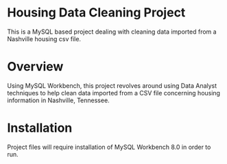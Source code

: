 # Housing Data Cleaning Project
This is a MySQL based project dealing with cleaning data imported from a Nashville housing csv file. 
# Overview
Using MySQL Workbench, this project revolves around using Data Analyst techniques to help clean data imported from a CSV file concerning housing information in Nashville, Tennessee. 
# Installation
Project files will require installation of MySQL Workbench 8.0 in order to run.

